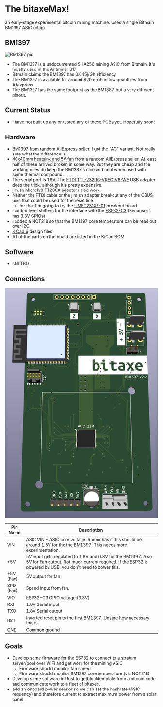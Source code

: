 # The bitaxeMax!
an early-stage experimental bitcoin mining machine. Uses a single Bitmain BM1397 ASIC (chip).

## BM1397
![BM1397 pic](doc/BM1397.png)

- The BM1397 is a undocumented SHA256 mining ASIC from Bitmain. It's mostly used in the Antminer S17
- Bitmain claims the BM1397 has 0.045j/Gh efficiency
- The BM1397 is available for around $20 each in low quantities from Aliexpress
- The BM1397 has the same footprint as the BM1387, but a very different pinout.

## Current Status
- I have not built up any or tested any of these PCBs yet. Hopefully soon!

## Hardware
- [BM1397 from random AliExpress seller](https://www.aliexpress.com/item/3256802274958527.html). I got the "AG" variant. Not really sure what the difference is.
- [40x40mm heatsink and 5V fan](https://www.aliexpress.com/item/2251832861666365.html) from a random AliExpress seller. At least half of these arrived broken in some way. But they are cheap and the working ones do keep the BM1387's nice and cool when used with some thermal compound.
- The serial port is 1.8V. The [FTDI TTL-232RG-VREG1V8-WE](https://www.digikey.com/en/products/detail/ftdi,-future-technology-devices-international-ltd/TTL-232RG-VREG1V8-WE/2441359) USB adapter does the trick, although it's pretty expensive.
- [jim.sh Micro1v8 FT230X](https://www.amazon.com/dp/B076B9YRMP) adapters also work.
- Neither the FTDI cable or the jim.sh adapter breakout any of the CBUS pins that could be used for the reset line.
    - for that I'm going to try the [UMFT231XE-01](https://www.digikey.com/en/products/detail/ftdi-future-technology-devices-international-ltd/UMFT231XE-01/4487117) breakout board.
- I added level shifters for the interface with the [ESP32-C3](https://docs.espressif.com/projects/esp-idf/en/latest/esp32c3/hw-reference/esp32c3/user-guide-devkitc-02.html#user-guide-c3-devkitc-02-v1-header-blocks) (Because it has 3.3V GPIOs)
- I added a NCT218 so that the BM1397 core temperature can be read out over I2C
- [KiCad 6](https://www.kicad.org) design files
- All of the parts on the board are listed in the KiCad BOM

## Software
- still TBD

## Connections
![](doc/render.png)

| Pin Name     | Description |
| ----------- | ----------- |
| VIN      | ASIC VIN - ASIC core voltage. Rumor has it this should be around 1.5V for the the BM1397. This needs more experimentation.       |
| +5V   | 5V input gets regulated to 1.8V and 0.8V for the BM1397. Also 5V for Fan output. Not much current required. If the ESP32 is powered by USB, you don't need to power this.       |
| +5V (Fan)   | 5V output for fan .       |
| SPD (Fan)   | Speed input from fan.       |
| VIO   | ESP32-C3 GPIO voltage (3.3V)       |
| RXI   | 1.8V Serial input        |
| TXO   | 1.8V Serial output        |
| RST   | Inverted reset pin to the first BM1397. Unsure how necessary this is.        |
| GND   | Common ground        |

## Goals
- Develop some firmware for the ESP32 to connect to a stratum server/pool over WiFi and get work for the mining ASIC
    - Firmware should monitor fan speed
    - Firmware should monitor BM1397 core temperature (via NCT218)
- Develop some software in Rust to getblocktemplate from a bitcoin node and communicate work to a fleet of bitaxes.
- add an onboard power sensor so we can set the hashrate (ASIC requency) and therefore current to extract maximum power from a solar panel.
